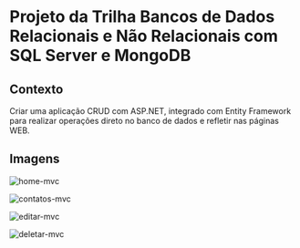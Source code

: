 # Projeto da Trilha Bancos de Dados Relacionais e Não Relacionais com SQL Server e MongoDB

## Contexto
Criar uma aplicação CRUD com ASP.NET, integrado com Entity Framework para realizar operações direto no banco de dados e refletir nas páginas WEB.

## Imagens

![home-mvc](https://github.com/cintra1/Projeto-ASP.NET-MVC/assets/101955322/468a6607-c6e7-4cdc-bed2-990648075c7a)

![contatos-mvc](https://github.com/cintra1/Projeto-ASP.NET-MVC/assets/101955322/97b5309d-eee9-4510-a5d1-0e0489bfe74a)

![editar-mvc](https://github.com/cintra1/Projeto-ASP.NET-MVC/assets/101955322/b2b67a8e-7ae2-4468-96d3-3978d68c8727)

![deletar-mvc](https://github.com/cintra1/Projeto-ASP.NET-MVC/assets/101955322/2b925a24-6aa1-4864-b2ac-2f83bda7f927)
